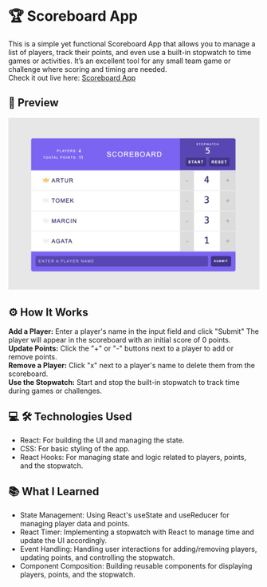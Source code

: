 # 🏆 Scoreboard App
This is a simple yet functional Scoreboard App that allows you to manage a list of players, track their points, and even use a built-in stopwatch to time games or activities. It’s an excellent tool for any small team game or challenge where scoring and timing are needed.<br>
Check it out live here: [Scoreboard App](https://magdamie.github.io/scoreboard/)

## 📸 Preview
![](score-board.png) 
## ⚙️ How It Works
**Add a Player:** Enter a player's name in the input field and click "Submit" The player will appear in the scoreboard with an initial score of 0 points.<br>
**Update Points:** Click the "+" or "-" buttons next to a player to add or remove points.<br>
**Remove a Player:** Click "x" next to a player's name to delete them from the scoreboard.<br>
**Use the Stopwatch:** Start and stop the built-in stopwatch to track time during games or challenges.<br>

## 💻 🛠 Technologies Used
- React: For building the UI and managing the state.<br>
- CSS: For basic styling of the app.<br>
- React Hooks: For managing state and logic related to players, points, and the stopwatch.<br>

## 📚 What I Learned
- State Management: Using React's useState and useReducer for managing player data and points.
- React Timer: Implementing a stopwatch with React to manage time and update the UI accordingly.
- Event Handling: Handling user interactions for adding/removing players, updating points, and controlling the stopwatch.
- Component Composition: Building reusable components for displaying players, points, and the stopwatch.
